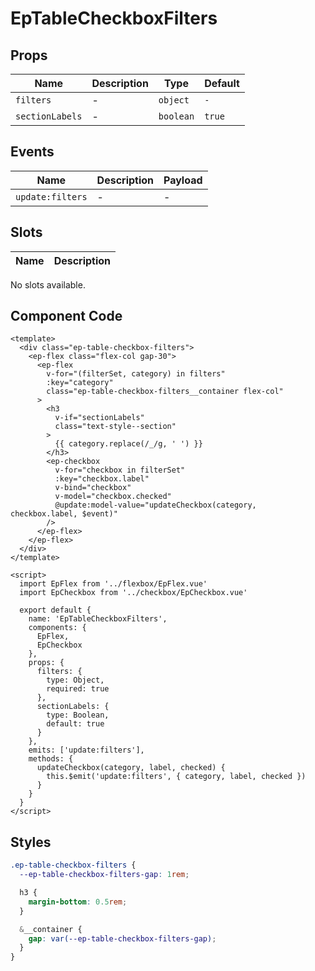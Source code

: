 # EpTableCheckboxFilters



## Props
| Name | Description | Type | Default |
|------|-------------|------|---------|
| `filters` | - | `object` | `-` |
| `sectionLabels` | - | `boolean` | `true` |

## Events
| Name    | Description                 | Payload    |
|---------|-----------------------------|------------|
| `update:filters` | - | - |

## Slots
| Name | Description |
|------|-------------|
No slots available.

## Component Code

```vue
<template>
  <div class="ep-table-checkbox-filters">
    <ep-flex class="flex-col gap-30">
      <ep-flex
        v-for="(filterSet, category) in filters"
        :key="category"
        class="ep-table-checkbox-filters__container flex-col"
      >
        <h3
          v-if="sectionLabels"
          class="text-style--section"
        >
          {{ category.replace(/_/g, ' ') }}
        </h3>
        <ep-checkbox
          v-for="checkbox in filterSet"
          :key="checkbox.label"
          v-bind="checkbox"
          v-model="checkbox.checked"
          @update:model-value="updateCheckbox(category, checkbox.label, $event)"
        />
      </ep-flex>
    </ep-flex>
  </div>
</template>

<script>
  import EpFlex from '../flexbox/EpFlex.vue'
  import EpCheckbox from '../checkbox/EpCheckbox.vue'

  export default {
    name: 'EpTableCheckboxFilters',
    components: {
      EpFlex,
      EpCheckbox
    },
    props: {
      filters: {
        type: Object,
        required: true
      },
      sectionLabels: {
        type: Boolean,
        default: true
      }
    },
    emits: ['update:filters'],
    methods: {
      updateCheckbox(category, label, checked) {
        this.$emit('update:filters', { category, label, checked })
      }
    }
  }
</script>

```


## Styles

```scss
.ep-table-checkbox-filters {
  --ep-table-checkbox-filters-gap: 1rem;

  h3 {
    margin-bottom: 0.5rem;
  }

  &__container {
    gap: var(--ep-table-checkbox-filters-gap);
  }
}
```